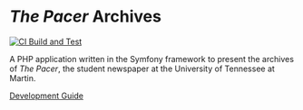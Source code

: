 # _The Pacer_ Archives

[![CI Build and Test](https://github.com/thepacer/pacer-archives-symfony/actions/workflows/ci.yml/badge.svg)](https://github.com/thepacer/pacer-archives-symfony/actions/workflows/ci.yml)

A PHP application written in the Symfony framework to present the archives of _The Pacer_, the student newspaper at the University of Tennessee at Martin.

[Development Guide](https://github.com/thepacer/pacer-archives-symfony/wiki)
